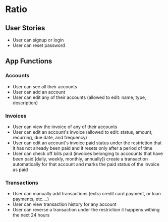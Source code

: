 # Ratio

## User Stories

- User can signup or login
- User can reset password

## App Functions

### Accounts

- User can see all their accounts
- User can add an account
- User can edit any of their accounts (allowed to edit: name, type, description)

### Invoices

- User can view the invoice of any of their accounts
- User can edit an account's invoice (allowed to edit: status, amount, recurring, due date, and frequency)
- User can edit an account's invoice paid status under the restriction that it has not already been paid and it resets only after a period of time
- User can check off bills paid (invoices belonging to accoounts that have been paid [daily, weekly, monthly, annually]) create a transaction automatically for that account and marks the paid status of the invoice as paid

### Transactions

- User can manually add transactions (extra credit card payment, or loan payments, etc....)
- User can view transaction history for any account
- User can reverse a transaction under the restriction it happens withing the next 24 hours
